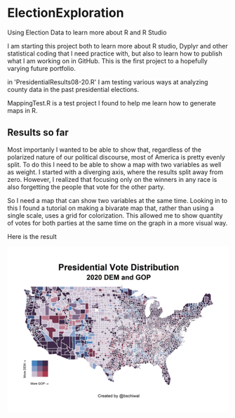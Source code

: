 # ElectionExploration
Using Election Data to learn more about R and R Studio


I am starting this project both to learn more about R studio, Dyplyr and other
statistical coding that I need practice with, but also to learn how to publish
what I am working on in GitHub. This is the first project to a hopefully varying
future portfolio. 

in 'PresidentialResults08-20.R' I am testing various ways at analyzing county data in the past presidential elections. 

MappingTest.R is a test project I found to help me learn how to generate maps in R.


## Results so far
Most importanly I wanted to be able to show that, regardless of the polarized nature of our political discourse, most of America is pretty evenly split. To do this I need to be able to show a map with two variables as well as weight. I started with a diverging axis, where the results split away from zero. However, I realized that focusing only on the winners in any race is also forgetting the people that vote for the other party. 

So I need a map that can show two variables at the same time. Looking in to this I found a tutorial on making a bivarate map that, rather than using a single scale, uses a grid for colorization. This allowed me to show quantity of votes for both parties at the same time on the graph in a more visual way. 

Here is the result

![2020 US voting Map](./2020USvotemap.jpg)